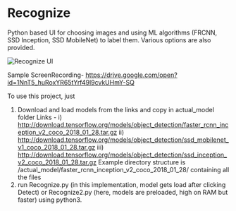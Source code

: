 # Recognize
Python based UI for choosing images and using ML algorithms (FRCNN, SSD Inception, SSD MobileNet) to label them. Various options are also provided.

![Recognize UI]()

Sample ScreenRecording-
https://drive.google.com/open?id=1NnT5_huRoxYR65tYrf49l9cvkUHmY-SQ

To use this project, just 
1) Download and load models from the links and copy in actual_model folder
    Links - i) http://download.tensorflow.org/models/object_detection/faster_rcnn_inception_v2_coco_2018_01_28.tar.gz
            ii) http://download.tensorflow.org/models/object_detection/ssd_mobilenet_v1_coco_2018_01_28.tar.gz
            iii) http://download.tensorflow.org/models/object_detection/ssd_inception_v2_coco_2018_01_28.tar.gz
    Example directory structure is /actual_model/faster_rcnn_inception_v2_coco_2018_01_28/ containing all the files
2) run Recognize.py (in this implementation, model gets load after clicking Detect) or Recognize2.py (here, models are preloaded, high on RAM but faster) using python3. 
